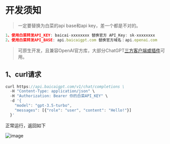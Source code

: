 # 开发须知
>
>一定要替换为白菜的api base和api key，差一个都是不对的。
>
```js
1、使用白菜转发API_KEY: baicai-xxxxxxxx 替换官方 API_Key: sk-xxxxxxxx
2、使用白菜转发API_BASE: api.baicaigpt.com 替换官方域名：api.openai.com
```

>可原生开发，且兼容OpenAI官方库，大部分ChatGPT[三方客户端或插件](https://github.com/baicaigpt/FreeGPT_FreeApiKey/tree/main/01%E5%BA%94%E7%94%A8%E7%A4%BA%E4%BE%8B/02%E7%BB%88%E7%AB%AF%E7%94%A8%E6%88%B7)可用。

## 1、curl请求
```js
curl https://api.baicaigpt.com/v1/chat/completions \
  -H "Content-Type: application/json" \
  -H "Authorization: Bearer 你的白菜API_KEY" \
  -d '{
    "model": "gpt-3.5-turbo",
    "messages": [{"role": "user", "content": "Hello!"}]
  }'
```
正常运行，返回如下

![image](https://github.com/baicaigpt/FreeGPT_FreeApiKey/assets/160614217/dc7a73dd-fae0-4654-8911-827ae1fabfe2)
